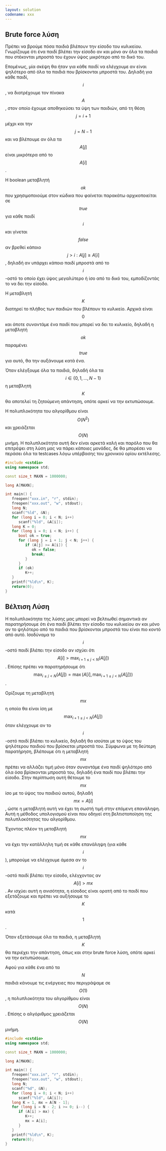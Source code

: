 ```yaml
---
layout: solution
codename: xxx
---
```


## Brute force λύση

Πρέπει να βρούμε πόσα παιδιά βλέπουν την είσοδο του κυλικείου. Γνωρίζουμε ότι ένα παιδί βλέπει την είσοδο αν και μόνο αν όλα τα παιδιά που στέκονται μπροστά του έχουν ύψος μικρότερο από το δικό του.

Επομένως, μία σκέψη θα ήταν για κάθε παιδί να ελέγχουμε αν είναι ψηλότερο από όλα τα παιδιά που βρίσκονται μπροστά του. Δηλαδή για κάθε παιδί, $$i$$, να διατρέχουμε τον πίνακα $$A$$, στον οποίο έχουμε αποθηκεύσει τα ύψη των παιδιών, από τη θέση $$j = i + 1$$ μέχρι και την $$j = N - 1$$ και να βλέπουμε αν όλα τα $$A[j]$$ είναι μικρότερα από το $$A[i]$$.

Η boolean μεταβλητή $$ok$$ που χρησιμοποιούμε στον κώδικα που φαίνεται παρακάτω αρχικοποιείται σε $$\mathit{true}$$ για κάθε παιδί $$i$$ και γίνεται $$\mathit{false}$$ αν βρεθεί κάποιο $$j > i: A[j] \geq A[i]$$, δηλαδή αν υπάρχει κάποιο παιδί μπροστά από το $$i$$-οστό το οποίο έχει ύψος μεγαλύτερο ή ίσο από το δικό του, εμποδίζοντάς το να δει την είσοδο.

Η μεταβλητή $$K$$ διατηρεί το πλήθος των παιδιών που βλέπουν το κυλικείο. Αρχικά είναι $$0$$ και όποτε συναντάμε ένα παιδί που μπορεί να δει το κυλικείο, δηλαδή η μεταβλητή $$\mathit{ok}$$ παραμένει $$\mathit{true}$$ για αυτό, θα την αυξάνουμε κατά ένα.

Όταν ελέγξουμε όλα τα παιδιά, δηλαδή όλα τα $$i \in \{0, 1, \dots, N - 1\}$$ η μεταβλητή $$K$$ θα αποτελεί τη ζητούμενη απάντηση, οπότε αρκεί να την εκτυπώσουμε.

Η πολυπλοκότητα του αλγορίθμου είναι $$O(N^2)$$ και χρειάζεται $$O(N)$$ μνήμη. Η πολυπλοκότητα αυτή δεν είναι αρκετά καλή και παρόλο που θα επιτρέψει στη λύση μας να πάρει κάποιες μονάδες, δε θα μπορέσει να περάσει όλα τα testcases λόγω υπέρβασης του χρονικού ορίου εκτέλεσης.

```c++
#include <cstdio>
using namespace std;

const size_t MAXN = 1000000;

long A[MAXN];

int main() {
   freopen("xxx.in", "r", stdin);
   freopen("xxx.out", "w", stdout);
   long N;
   scanf("%ld", &N);
   for (long i = 0; i < N; i++)
      scanf("%ld", &A[i]);
   long K = 0;
   for (long i = 0; i < N; i++) {
      bool ok = true;
      for (long j = i + 1; j < N; j++) {
         if (A[j] >= A[i]) {
            ok = false;
            break;
         }
      }
      if (ok)
         K++;
   }
   printf("%ld\n", K);
   return(0);
}
```


## Βέλτιση Λύση
Η πολυπλοκότητα της λύσης μας μπορεί να βελτιωθεί σημαντικά αν παρατηρήσουμε ότι ένα παιδί βλέπει την είσοδο του κυλικείου αν και μόνο αν το ψηλότερο από τα παιδιά που βρίσκονται μπροστά του είναι πιο κοντό από αυτό. Ισοδύναμα το $$i$$-οστό παιδί βλέπει την είσοδο αν ισχύει ότι $$A[i] > \max_{i + 1 \leq j < N}(A[j])$$. Επίσης πρέπει να παρατηρήσουμε ότι $$\max_{i \leq j < N}(A[j]) = \max(A[i], \max_{i + 1 \leq j < N}(A[j]))$$.

Ορίζουμε τη μεταβλητή $$\mathit{mx}$$ η οποία θα είναι ίση με $$\max_{i + 1 \leq j < N}(A[j])$$ όταν ελέγχουμε αν το $$i$$-οστό παιδί βλέπει το κυλικείο, δηλαδή θα ισούται με το ύψος του ψηλότερου παιδιού που βρίσκεται μπροστά του. Σύμφωνα με τη δεύτερη παρατήρηση, βλέπουμε ότι η μεταβλητή $$\mathit{mx}$$ πρέπει να αλλάζει τιμή μόνο όταν συναντάμε ένα παιδί ψηλότερο από όλα όσα βρίσκονται μπροστά του, δηλαδή ένα παιδί που βλέπει την είσοδο. Στην περίπτωση αυτή θέτουμε το $$\mathit{mx}$$ ίσο με το ύψος του παιδιού αυτού, δηλαδή $$\mathit{mx} = A[i]$$, ώστε η μεταβλητή αυτή να έχει τη σωστή τιμή στην επόμενη επανάληψη. Αυτή η μέθοδος υπολογισμού είναι που οδηγεί στη βελτιστοποίηση της πολυπλοκότητας του αλγορίθμου.

Έχοντας πλέον τη μεταβλητή $$\mathit{mx}$$ να έχει την κατάλληλη τιμή σε κάθε επανάληψη (για κάθε $$i$$), μπορούμε να ελέγχουμε άμεσα αν το $$i$$-οστό παιδί βλέπει την είσοδο, ελέγχοντας αν $$A[i] > \mathit{mx}$$. Αν ισχύει αυτή η ανισότητα, η είσοδος είναι ορατή από το παιδί που εξετάζουμε και πρέπει να αυξήσουμε το $$K$$ κατά $$1$$.

Όταν εξετάσουμε όλα τα παιδιά, η μεταβλητή $$K$$ θα περιέχει την απάντηση, όπως και στην brute force λύση, οπότε αρκεί να την εκτυπώσουμε.

Αφού για κάθε ένα από τα $$N$$ παιδιά κάνουμε τις ενέργειες που περιγράψαμε σε $$O(1)$$, η πολυπλοκότητα του αλγορίθμου είναι $$O(N)$$. Επίσης ο αλγόριθμος χρειάζεται $$O(N)$$ μνήμη.

```c++
#include <cstdio>
using namespace std;

const size_t MAXN = 1000000;

long A[MAXN];

int main() {
   freopen("xxx.in", "r", stdin);
   freopen("xxx.out", "w", stdout);
   long N;
   scanf("%d", &N);
   for (long i = 0; i < N; i++)
      scanf("%ld", &A[i]);
   long K = 1, mx = A[N - 1];
   for (long i = N - 2; i >= 0; i--) {
      if (A[i] > mx) {
         K++;
         mx = A[i];
      }
   }
   printf("%ld\n", K);
   return(0);
}
```
